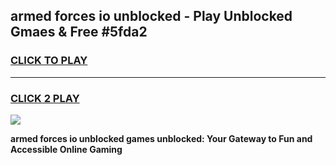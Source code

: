 
## armed forces io unblocked - Play Unblocked Gmaes & Free #5fda2
<h3>
<a href="https://news.freeplayer.one?title=armed_forces_io_unblocked&ref=27F">CLICK TO PLAY</a></h3>
<hr>

<h3>
<a href="https://news.freeplayer.one?title=armed_forces_io_unblocked&ref=27F">CLICK 2 PLAY</a>
  
</h3>

<a href="https://news.freeplayer.one?title=armed_forces_io_unblocked&ref=27F/"><img src="https://clearcache.store/games.png"></a>


**armed forces io unblocked games unblocked: Your Gateway to Fun and Accessible Online Gaming**

